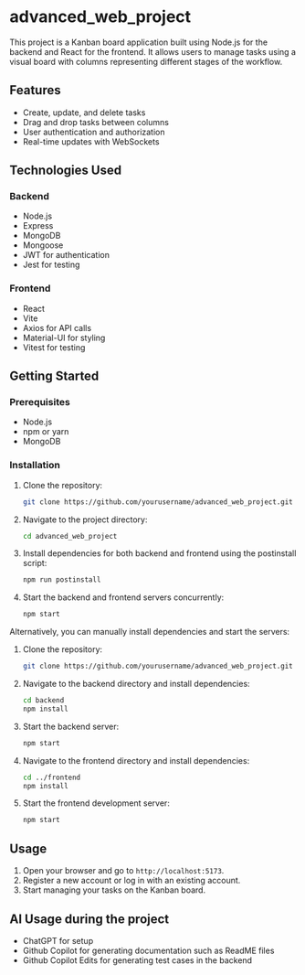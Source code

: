 # advanced_web_project
 
This project is a Kanban board application built using Node.js for the backend and React for the frontend. It allows users to manage tasks using a visual board with columns representing different stages of the workflow.

## Features

- Create, update, and delete tasks
- Drag and drop tasks between columns
- User authentication and authorization
- Real-time updates with WebSockets

## Technologies Used

### Backend
- Node.js
- Express
- MongoDB
- Mongoose
- JWT for authentication
- Jest for testing

### Frontend
- React
- Vite
- Axios for API calls
- Material-UI for styling
- Vitest for testing

## Getting Started

### Prerequisites
- Node.js
- npm or yarn
- MongoDB

### Installation

1. Clone the repository:
    ```sh
    git clone https://github.com/yourusername/advanced_web_project.git
    ```
2. Navigate to the project directory:
    ```sh
    cd advanced_web_project
    ```
3. Install dependencies for both backend and frontend using the postinstall script:
    ```sh
    npm run postinstall
    ```
4. Start the backend and frontend servers concurrently:
    ```sh
    npm start
    ```

Alternatively, you can manually install dependencies and start the servers:

1. Clone the repository:
    ```sh
    git clone https://github.com/yourusername/advanced_web_project.git
    ```
2. Navigate to the backend directory and install dependencies:
    ```sh
    cd backend
    npm install
    ```
3. Start the backend server:
    ```sh
    npm start
    ```
4. Navigate to the frontend directory and install dependencies:
    ```sh
    cd ../frontend
    npm install
    ```
5. Start the frontend development server:
    ```sh
    npm start
    ```

## Usage

1. Open your browser and go to `http://localhost:5173`.
2. Register a new account or log in with an existing account.
3. Start managing your tasks on the Kanban board.


## AI Usage during the project

- ChatGPT for setup
- Github Copilot for generating documentation such as ReadME files
- Github Copilot Edits for generating test cases in the backend